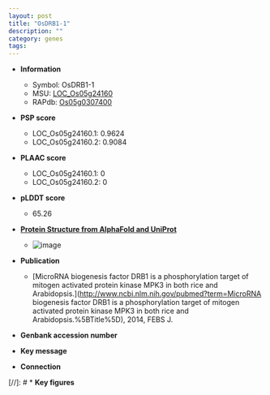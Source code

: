 ```yaml
---
layout: post
title: "OsDRB1-1"
description: ""
category: genes
tags: 
---
```


* **Information**  
    + Symbol: OsDRB1-1  
    + MSU: [LOC_Os05g24160](http://rice.plantbiology.msu.edu/cgi-bin/ORF_infopage.cgi?orf=LOC_Os05g24160)  
    + RAPdb: [Os05g0307400](http://rapdb.dna.affrc.go.jp/viewer/gbrowse_details/irgsp1?name=Os05g0307400)  

* **PSP score**  
    + LOC_Os05g24160.1: 0.9624 
    + LOC_Os05g24160.2: 0.9084 

* **PLAAC score**  
    + LOC_Os05g24160.1: 0 
    + LOC_Os05g24160.2: 0 

* **pLDDT score**
    + 65.26

* **[Protein Structure from AlphaFold and UniProt](https://www.uniprot.org/uniprotkb/Q0DJA3/entry#structure)**
    + ![image](https://ricepsp.github.io/images/Q0/AF-Q0DJA3-F1.png)

* **Publication**  
    + [MicroRNA biogenesis factor DRB1 is a phosphorylation target of mitogen activated protein kinase MPK3 in both rice and Arabidopsis.](http://www.ncbi.nlm.nih.gov/pubmed?term=MicroRNA biogenesis factor DRB1 is a phosphorylation target of mitogen activated protein kinase MPK3 in both rice and Arabidopsis.%5BTitle%5D), 2014, FEBS J.

* **Genbank accession number**  

* **Key message**  

* **Connection**  

[//]: # * **Key figures**  



